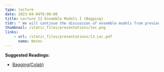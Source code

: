 ```yaml
---
type: lecture
date: 2023-04-04T8:00:00
title: Lecture 22 Ensemble Models I (Bagging)
tldr: " We will continue the discussion of ensemble models from previous class"
thumbnail: /static_files/presentations/lec.png
links: 
    - url: /static_files/presentations/13_Lec.pdf
      name: Notes
---
```

**Suggested Readings:**
- [Bagging(Colab)](https://colab.research.google.com/drive/1ULWe3kLJsVCj9xA2bCUA5BQgX07QDUK_?usp=sharing)

